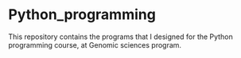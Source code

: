 # Python_programming
This repository contains the programs that I designed for the Python programming course, at Genomic sciences program.
